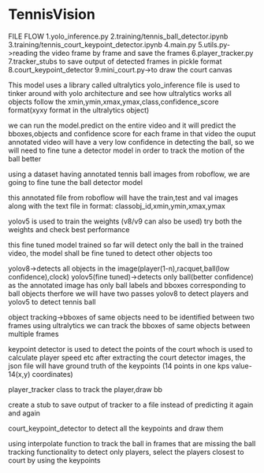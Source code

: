 # TennisVision

FILE FLOW
1.yolo_inference.py
2.training/tennis_ball_detector.ipynb
3.training/tennis_court_keypoint_detector.ipynb
4.main.py
5.utils.py->reading the video frame by frame and save the frames
6.player_tracker.py
7.tracker_stubs to save output of detected frames in pickle format
8.court_keypoint_detector
9.mini_court.py->to draw the court canvas



This model uses a library called ultralytics
yolo_inference file is used to tinker around with yolo architecture and see how ultralytics works
all objects follow the xmin,ymin,xmax,ymax,class,confidence_score format(xyxy format in the ultralytics object)

we can run the model.predict on the entire video and it will predict the bboxes,objects and confidence score for each frame in that video
the ouput annotated video will have a very low confidence in detecting the ball, so we will need to fine tune a detector model in order to track the motion of the ball better

using a dataset having annotated tennis ball images from roboflow, we are going to fine tune the ball detector model

this annotated file from roboflow will have the train,test and val images along with the text file in format:
classobj_id,xmin,ymin,xmax,ymax

yolov5 is used to train the weights (v8/v9 can also be used)
try both the weights and check best performance

this fine tuned model trained so far will detect only the ball in the trained video, the model shall be fine tuned to detect other objects too

yolov8->detects all objects in the image(player(1-n),racquet,ball(low confidence),clock)
yolov5(fine tuned)->detects only ball(better confidence) as the annotated image has only ball labels and bboxes corresponding to ball objects
therfore we will have two passes yolov8 to detect players and yolov5 to detect tennis ball

object tracking->bboxes of same objects need to be identified between two frames
using ultralytics we can track the bboxes of same objects between multiple frames

keypoint detector is used to detect the points of the court whoch is used to calculate player speed etc
after extracting the court detector images, the json file will have ground truth of the keypoints (14 points in one kps value-14(x,y) coordinates)

player_tracker class to track the player,draw bb 

create a stub to save output of tracker to a file instead of predicting it again and again

court_keypoint_detector to detect all the keypoints and draw them

using interpolate function to track the ball in frames that are missing the ball tracking functionality
to detect only players, select the players closest to court by using the keypoints

